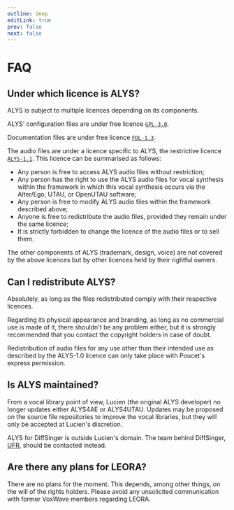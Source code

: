 ```yaml
---
outline: deep
editLink: true
prev: false
next: false
---
```


# FAQ

## Under which licence is ALYS?
ALYS is subject to multiple licences depending on its components.

ALYS’ configuration files are under free licence
[`GPL-3.0`](https://www.gnu.org/licenses/gpl-3.0.fr.html).

Documentation files are under free licence
[`FDL-1.3`](https://www.gnu.org/licenses/fdl-1.3.fr.html).

The audio files are under a licence specific to ALYS, the restrictive
licence [`ALYS-1.1`](/en/ALYS-1.1.md). This licence can be summarised
as follows:
- Any person is free to access ALYS audio files without restriction;
- Any person has the right to use the ALYS audio files for vocal
  synthesis within the framework in which this vocal synthesis occurs
  via the Alter/Ego, UTAU, or OpenUTAU software;
- Any person is free to modify ALYS audio files within the framework
  described above;
- Anyone is free to redistribute the audio files, provided they remain
  under the same licence;
- It is strictly forbidden to change the licence of the audio files or
  to sell them.

The other components of ALYS (trademark, design, voice) are not
covered by the above licences but by other licences held by their
rightful owners.

## Can I redistribute ALYS?
Absolutely, as long as the files redistributed comply with their
respective licences.

Regarding its physical appearance and branding, as long as no
commercial use is made of it, there shouldn't be any problem either,
but it is strongly recommended that you contact the copyright holders
in case of doubt.

Redistribution of audio files for any use other than their intended
use as described by the ALYS-1.0 licence can only take place with
Poucet's express permission.

## Is ALYS maintained?
From a vocal library point of view, Lucien (the original ALYS
developer) no longer updates either ALYS4AE or ALYS4UTAU. Updates may
be proposed on the source file repositories to improve the vocal
libraries, but they will only be accepted at Lucien's discretion.

ALYS for DiffSinger is outside Lucien's domain. The team behind
DiffSinger, [UFR](https://utaufrance.com/), should be contacted
instead.

## Are there any plans for LEORA?
There are no plans for the moment. This depends, among other things,
on the will of the rights holders. Please avoid any unsolicited
communication with former VoxWave members regarding LEORA.
